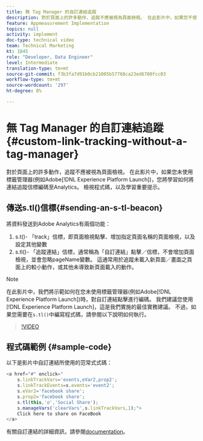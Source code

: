 ```yaml
---
title: 無 Tag Manager 的自訂連結追蹤
description: 對於頁面上的許多動作，追蹤不應被視為頁面檢視。 在此影片中，如果您不使用標籤管理器(如Experience Platform Launch)，您將學習如何將連結追蹤信標編碼至Analytics。 檢視程式碼，以及學習重要提示。
feature: Appmeasurement Implementation
topics: null
activity: implement
doc-type: technical video
team: Technical Marketing
kt: 1845
role: "Developer, Data Engineer"
level: Intermediate
translation-type: tm+mt
source-git-commit: f3b3fa7d91b0cb21005b57768ca23ed6700fcc03
workflow-type: tm+mt
source-wordcount: '297'
ht-degree: 8%

---
```



# 無 Tag Manager 的自訂連結追蹤 {#custom-link-tracking-without-a-tag-manager}

對於頁面上的許多動作，追蹤不應被視為頁面檢視。 在此影片中，如果您未使用標籤管理器(例如Adobe[!DNL Experience Platform Launch])，您將學習如何將連結追蹤信標編碼至Analytics。 檢視程式碼，以及學習重要提示。

## 傳送s.tl()信標{#sending-an-s-tl-beacon}

將資料發送到Adobe Analytics有兩個功能：

1. s.t()- 「track」信標，即頁面檢視點擊、增加指定頁面名稱的頁面檢視，以及設定其他變數
1. s.tl()- 「追蹤連結」信標，通常稱為「自訂連結」點擊／信標，不會增加頁面檢視，並會忽略pageName變數。 這通常用於追蹤未載入新頁面／畫面之頁面上的較小動作，或其他未導致新頁面載入的動作。

>[!NOTE]
>
>在此影片中，我們將示範如何在您未使用標籤管理器(例如Adobe[!DNL Experience Platform Launch])時，對自訂連結點擊進行編碼。 我們建議您使用[!DNL Experience Platform Launch]，這是我們實施的最佳實務建議。 不過，如果您需要在`s.tl()`中編寫程式碼，請參閱以下說明如何執行。

>[!VIDEO](https://video.tv.adobe.com/v/25832/?quality=12)

## 程式碼範例 {#sample-code}

以下是影片中自訂連結所使用的范常式式碼：

```JavaScript
<a href="#" onclick="
    s.linkTrackVars='events,eVar2,prop2';
    s.linkTrackEvents=s.events='event2';
    s.eVar2='facebook share';
    s.prop2='facebook share';
    s.tl(this,'o','Social Share');
    s.manageVars('clearVars',s.linkTrackVars,1);">
    Click here to share on FaceBook
</a>
```

有關自訂連結的詳細資訊，請參閱[documentation](https://marketing.adobe.com/resources/help/zh_TW/sc/implement/function_tl.html)。